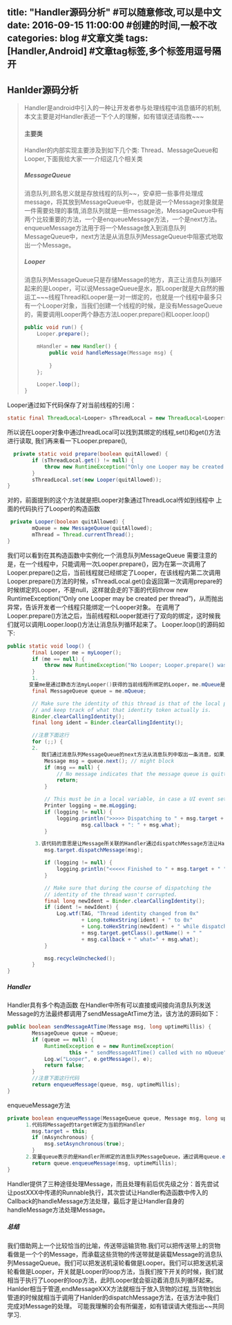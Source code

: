 title: "Handler源码分析"             #可以随意修改,可以是中文
date: 2016-09-15 11:00:00        #创建的时间,一般不改
categories: blog                 #文章文类
tags: [Handler,Android]                 #文章tag标签,多个标签用逗号隔开
---
## Hanlder源码分析

> Handler是android中引入的一种让开发者参与处理线程中消息循环的机制,本文主要是对Handler表述一下个人的理解，如有错误还请指教~~~
>
> #### 主要类
>
> Handler的内部实现主要涉及到如下几个类: Thread、MessageQueue和Looper,下面我给大家一一介绍这几个相关类
>
> ##### MessageQueue
>
> 消息队列,顾名思义就是存放线程的队列~~，安卓把一些事件处理成message，将其放到MessageQueue中，也就是说一个Message对象就是一件需要处理的事情,消息队列就是一些message池，MessageQueue中有两个比较重要的方法，一个是enqueueMessage方法，一个是next方法。enqueueMessage方法用于将一个Message放入到消息队列MessageQueue中，next方法是从消息队列MessageQueue中阻塞式地取出一个Message。
>
> ##### Looper
>
> 消息队列MessageQueue只是存储Message的地方，真正让消息队列循环起来的是Looper，可以说MessageQueue是水，那Looper就是大自然的搬运工~~~线程Thread和Looper是一对一绑定的，也就是一个线程中最多只有一个Looper对象，当我们创建一个线程的时候，是没有MessageQueue的，需要调用Looper两个静态方法Looper.prepare()和Looper.loop()
>
> ```java
> public void run() {
>     Looper.prepare();
>
>     mHandler = new Handler() {
>         public void handleMessage(Message msg) {
>           
>         }
>     };
>
>     Looper.loop();
> }
> ```
>
> 

Looper通过如下代码保存了对当前线程的引用：

```java
static final ThreadLocal<Looper> sThreadLocal = new ThreadLocal<Looper>();
```

所以说在Looper对象中通过hreadLocal可以找到其绑定的线程,set()和get()方法进行读取,
我们再来看一下Looper.prepare(),

```java
  private static void prepare(boolean quitAllowed) {
        if (sThreadLocal.get() != null) {
            throw new RuntimeException("Only one Looper may be created per thread");
        }
        sThreadLocal.set(new Looper(quitAllowed));
}
```

对的，前面提到的这个方法就是把Looper对象通过ThreadLocal传如到线程中
上面的代码执行了Looper的构造函数

```java
 private Looper(boolean quitAllowed) {
        mQueue = new MessageQueue(quitAllowed);
        mThread = Thread.currentThread();
}
```

我们可以看到在其构造函数中实例化一个消息队列MessageQueue
需要注意的是，在一个线程中，只能调用一次Looper.prepare()，因为在第一次调用了Looper.prepare()之后，当前线程就已经绑定了Looper，在该线程内第二次调用Looper.prepare()方法的时候，sThreadLocal.get()会返回第一次调用prepare的时候绑定的Looper，不是null，这样就会走的下面的代码throw new RuntimeException(“Only one Looper may be created per thread”)，从而抛出异常，告诉开发者一个线程只能绑定一个Looper对象。
在调用了Looper.prepare()方法之后，当前线程和Looper就进行了双向的绑定，这时候我们就可以调用Looper.loop()方法让消息队列循环起来了。
Looper.loop()的源码如下:

```Java
public static void loop() {
        final Looper me = myLooper();
        if (me == null) {
            throw new RuntimeException("No Looper; Looper.prepare() wasn't called on this thread.");
        }
        1.
       变量me是通过静态方法myLooper()获得的当前线程所绑定的Looper，me.mQueue是当前线程所关联的消息队列。
        final MessageQueue queue = me.mQueue;

        // Make sure the identity of this thread is that of the local process,
        // and keep track of what that identity token actually is.
        Binder.clearCallingIdentity();
        final long ident = Binder.clearCallingIdentity();

        //注意下面这行
        for (;;) {
        2.
           我们通过消息队列MessageQueue的next方法从消息队列中取出一条消息，如果此时消息队列中有Message，那么next方法会立即返回该Message，如果此时消息队列中没有Message，那么next方法就会阻塞式地等待获取Message。 
            Message msg = queue.next(); // might block
            if (msg == null) {
                // No message indicates that the message queue is quitting.
                return;
            }

            // This must be in a local variable, in case a UI event sets the logger
            Printer logging = me.mLogging;
            if (logging != null) {
                logging.println(">>>>> Dispatching to " + msg.target + " " +
                        msg.callback + ": " + msg.what);
            }

         3.该代码的意思是让Message所关联的Handler通过dispatchMessage方法让Handler处理该Message
            msg.target.dispatchMessage(msg);

            if (logging != null) {
                logging.println("<<<<< Finished to " + msg.target + " " + msg.callback);
            }

            // Make sure that during the course of dispatching the
            // identity of the thread wasn't corrupted.
            final long newIdent = Binder.clearCallingIdentity();
            if (ident != newIdent) {
                Log.wtf(TAG, "Thread identity changed from 0x"
                        + Long.toHexString(ident) + " to 0x"
                        + Long.toHexString(newIdent) + " while dispatching to "
                        + msg.target.getClass().getName() + " "
                        + msg.callback + " what=" + msg.what);
            }

            msg.recycleUnchecked();
        }
}
```

##### Handler

Handler具有多个构造函数
在Handler中所有可以直接或间接向消息队列发送Message的方法最终都调用了sendMessageAtTime方法，该方法的源码如下：

```Java
public boolean sendMessageAtTime(Message msg, long uptimeMillis) {
        MessageQueue queue = mQueue;
        if (queue == null) {
            RuntimeException e = new RuntimeException(
                    this + " sendMessageAtTime() called with no mQueue");
            Log.w("Looper", e.getMessage(), e);
            return false;
        }
        //注意下面这行代码
        return enqueueMessage(queue, msg, uptimeMillis);
}
```

enqueueMessage方法

```Java
private boolean enqueueMessage(MessageQueue queue, Message msg, long uptimeMillis) {
      1.代码将Message的target绑定为当前的Handler 
        msg.target = this;
        if (mAsynchronous) {
            msg.setAsynchronous(true);
        }
      2.变量queue表示的是Handler所绑定的消息队列MessageQueue，通过调用queue.enqueueMessage(msg, uptimeMillis)我们将Message放入到消息队列中。
        return queue.enqueueMessage(msg, uptimeMillis);
}
```

Handler提供了三种途径处理Message，而且处理有前后优先级之分：首先尝试让postXXX中传递的Runnable执行，其次尝试让Handler构造函数中传入的Callback的handleMessage方法处理，最后才是让Handler自身的handleMessage方法处理Message。

##### 总结

我们借助网上一个比较恰当的比喻，传送带运输货物.我们可以把传送带上的货物看做是一个个的Message，而承载这些货物的传送带就是装载Message的消息队列MessageQueue。我们可以把发送机滚轮看做是Looper。我们可以把发送机滚轮看做是Looper，开关就是Looper的loop方法，当我们按下开关的时候，我们就相当于执行了Looper的loop方法，此时Looper就会驱动着消息队列循环起来。Hanlder相当于管道,endMessageXXX方法就相当于放入货物的过程,当货物划出管道的时候就相当于调用了Hanlder的dispatchMessage方法，在该方法中我们完成对Message的处理。
可能我理解的会有所偏差，如有错误请大佬指出~~共同学习.
